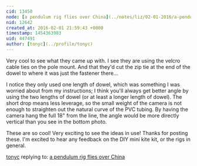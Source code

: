 ```yaml
---
cid: 13450
node: [a pendulum rig flies over China](../notes/liz/02-01-2016/a-pendulum-rig-flies-over-china)
nid: 12642
created_at: 2016-02-01 21:59:43 +0000
timestamp: 1454363983
uid: 447491
author: [tonyc](../profile/tonyc)
---
```


Very cool to see what they came up with. I see they are using the velcro cable ties on the pole mount. And that they'd cut the zip tie at the end of the dowel to where it was just the fastener there...

I notice they only used one length of dowel, which was something I was worried about from my instructions; I think you'll always get better angle by using the two lengths of dowel (or at least a longer length of dowel). The short drop means less leverage, so the small weight of the camera is not enough to straighten out the natural curve of the PVC tubing. By having the camera hang the full 18" from the line, the angle would be more directly vertical than you see in the bottom photo.

These are so cool! Very exciting to see the ideas in use! 
Thanks for posting these. I'm excited to hear any feedback on the DIY mini kite kit, or the rigs in general.


[tonyc](../profile/tonyc) replying to: [a pendulum rig flies over China](../notes/liz/02-01-2016/a-pendulum-rig-flies-over-china)

